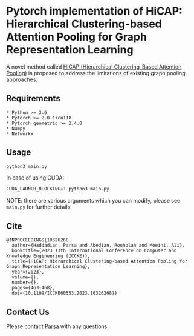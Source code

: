 
# Pytorch implementation of HiCAP: Hierarchical Clustering-based Attention Pooling for Graph Representation Learning

A novel method called [HiCAP (Hierarchical Clustering-Based Attention Pooling)](https://ieeexplore.ieee.org/document/10326268) is proposed to address the limitations of existing graph pooling approaches.

## Requirements

    * Python >= 3.6
    * Pytorch >= 2.0.1+cu118
    * Pytorch_geometric >= 2.4.0
    * Numpy
    * Networkx

## Usage

```Python
python3 main.py
```
In case of using CUDA:
```python
CUDA_LAUNCH_BLOCKING=1 python3 main.py
```
NOTE: there are various arguments which you can modify, please see ```main.py``` for further details.

## Cite
```
@INPROCEEDINGS{10326268,
  author={Haddadian, Parsa and Abedian, Rooholah and Moeini, Ali},
  booktitle={2023 13th International Conference on Computer and Knowledge Engineering (ICCKE)}, 
  title={HiCAP: Hierarchical Clustering-based Attention Pooling for Graph Representation Learning}, 
  year={2023},
  volume={},
  number={},
  pages={463-468},
  doi={10.1109/ICCKE60553.2023.10326268}}
```

## Contact Us
Please contact [Parsa](mailto:p.haddadian@ut.ac.ir) with any questions.



